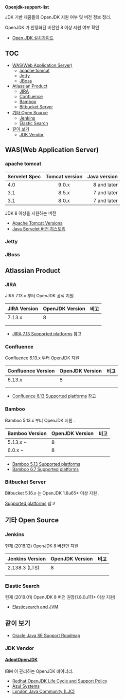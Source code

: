 **Openjdk-support-list**

JDK 기반 제품들의 OpenJDK 지원 여부 및 버전 정보 정리.

OpenJDK 가 안정화된 버전인 8 이상 지원 여부 확인

* [Open JDK 설치가이드](jdk-installation.md)

## TOC

- [WAS(Web Application Server)](#wasweb-application-server)
    - [apache tomcat](#apache-tomcat)
    - [Jetty](#jetty)
    - [JBoss](#jboss)
- [Atlassian Product](#atlassian-product)
    - [JIRA](#jira)
    - [Confluence](#confluence)
    - [Bamboo](#bamboo)
    - [Bitbucket Server](#bitbucket-server)
- [기타 Open Source](#기타-open-source)
    - [Jenkins](#jenkins)
    - [Elastic Search](#elastic-search)
- [같이 보기](#같이-보기)
    - [JDK Vendor](#jdk-vendor)

## WAS(Web Application Server)

### apache tomcat

| Servelet Spec | Tomcat version| Java version  |
| ------------- |:-------------:| -----:|
| 4.0            | 9.0.x | 8 and later |
| 3.1      | 8.5.x | 7 and later |
| 3.1      | 8.0.x | 7 and later |

JDK 8 이상을 지원하는 버전

* [Apache Tomcat Versions](http://tomcat.apache.org/whichversion.html)
* [Java Servelet 버전 히스토리](https://en.wikipedia.org/wiki/Java_servlet#History)

### Jetty

### JBoss


## Atlassian Product


### JIRA

JIRA 7.13.x 부터 OpenJDK 공식 지원.

| JIRA Version | OpenJDK Version | 비고 |
| ------------ | --------------- | ---- |
| 7.13.x       | 8               |      |
|              |                 |      |
|              |                 |      |

* [JIRA 7.13 Supported platforms](https://confluence.atlassian.com/adminjiraserver/supported-platforms-938846830.html) 참고


### Confluence

Confluence 6.13.x 부터 OpenJDK 지원


| Confluence Version | OpenJDK Version | 비고 |
| ------------------ | --------------- | ---- |
| 6.13.x             | 8               |      |
|                    |                 |      |
|                    |                 |      |



* [Confluence 6.13 Supported platforms](https://confluence.atlassian.com/doc/supported-platforms-207488198.html) 참고


### Bamboo

Bamboo 5.13.x 부터 OpenJDK 지원 .


| Bamboo Version | OpenJDK Version | 비고 |
| -------------- | --------------- | ---- |
| 5.13.x ~       | 8               |      |
| 6.0.x ~        | 8               |      |
|                |                 |      |



* [Bamboo 5.13 Supported platforms](https://confluence.atlassian.com/bamboo0513/supported-platforms-857079483.html)
* [Bamboo 6.7 Supported platforms](https://confluence.atlassian.com/bamboo/supported-platforms-289276764.html)



### Bitbucket Server

Bitbucket 5.16.x 는 OpenJDK 1.8u65+ 이상 지원 .

[Supported platforms](https://confluence.atlassian.com/bitbucketserver/supported-platforms-776640981.html) 참고



## 기타 Open Source

### Jenkins



현재 (2018.12) OpenJDK 8 버전만 지원

| Jenkins Version | OpenJDK Version | 비고 |
| --------------- | --------------- | ---- |
| 2.138.3 (LTS)   | 8               |      |
|                 |                 |      |
|                 |                 |      |

### Elastic Search

현재 (2019.01) OpenJDK 8 버전 권장(1.8.0u111+ 이상 지원)

* [Elasticsearch and JVM](https://www.elastic.co/support/matrix#matrix_jvm)

## 같이 보기

* [Oracle Java SE Support Roadmap](https://www.oracle.com/technetwork/java/java-se-support-roadmap.html)

### JDK Vendor

#### [AdoptOpenJDK](https://adoptopenjdk.net/)
  
IBM 이 관리하는 OpenJDK 바이너리.

* [Redhat OpenJDK Life Cycle and Support Policy](https://access.redhat.com/articles/1299013)
* [Azul Systems](https://www.azul.com/products/zulu-and-zulu-enterprise/)
* [London Java Community (LJC)](https://www.infoq.com/news/2018/03/AdoptOpenJDKMar18)
